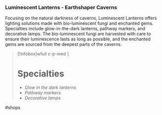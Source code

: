 ### Luminescent Lanterns - Earthshaper Caverns

Focusing on the natural darkness of caverns, Luminescent Lanterns offers lighting solutions made with bio-luminescent fungi and enchanted gems. Specialties include glow-in-the-dark lanterns, pathway markers, and decorative lamps. The bio-luminescent fungi are harvested with care to ensure their luminescence lasts as long as possible, and the enchanted gems are sourced from the deepest parts of the caverns.

> [!infobox|wfull  c-p-med ]
>   # Specialties
>   - *Glow in the dark lanterns*
>   - *Pathway markers*
>   - *Decorative lamps*

#shops